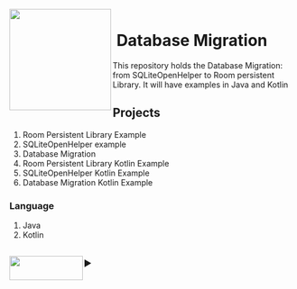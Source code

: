 <br>

<img align="left" width="180" src="https://user-images.githubusercontent.com/11560987/68677844-c92a9d80-052a-11ea-8a9f-2baaa9ac7be4.jpg">
<p vertical-align="top"><h1>&nbsp;Database Migration</h1>
</p>

This repository holds the Database Migration: from SQLiteOpenHelper to Room persistent Library. It will have examples in Java and Kotlin


<h2>Projects&nbsp;&nbsp;&nbsp;&nbsp;&nbsp;</h2>

1. Room Persistent Library Example
2. SQLiteOpenHelper example
3. Database Migration
4. Room Persistent Library Kotlin Example
5. SQLiteOpenHelper Kotlin Example
6. Database Migration Kotlin Example

### Language
1. Java
2. Kotlin


<div>
  <h2>
<details>
    <summary><img align="left" width="130" height="43" src="https://user-images.githubusercontent.com/11560987/68676260-a2b73300-0527-11ea-9194-04bd952baf7f.png">
    </summary>
 
 <br><br>
  *  [**Room Persistent Library**](https://developer.android.com/topic/libraries/architecture/room)
   *  [**Room Testing**](https://developer.android.com/training/data-storage/room/testing-db)
   *  [**Kotlin**]( 
https://kotlinlang.org/)
 *  [**Incrementally migrate from SQLite to Room**](https://medium.com/androiddevelopers/incrementally-migrate-from-sqlite-to-room-66c2f655b377)
